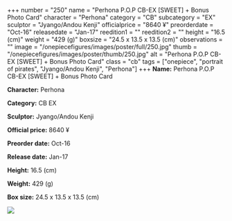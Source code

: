 +++
number = "250"
name = "Perhona P.O.P CB-EX [SWEET] &#43; Bonus Photo Card"
character = "Perhona"
category = "CB"
subcategory = "EX"
sculptor = "Jyango/Andou Kenji"
officialprice = "8640 ¥"
preorderdate = "Oct-16"
releasedate = "Jan-17"
reedition1 = ""
reedition2 = ""
height = "16.5 (cm)"
weight = "429 (g)"
boxsize = "24.5 x 13.5 x 13.5 (cm)"
observations = ""
image = "/onepiecefigures/images/poster/full/250.jpg"
thumb = "/onepiecefigures/images/poster/thumb/250.jpg"
alt = "Perhona P.O.P CB-EX [SWEET] &#43; Bonus Photo Card"
class = "cb"
tags = ["onepiece", "portrait of pirates", "Jyango/Andou Kenji", "Perhona"]
+++
**Name:** Perhona P.O.P CB-EX [SWEET] &#43; Bonus Photo Card

**Character:** Perhona

**Category:** CB  EX 

**Sculptor:** Jyango/Andou Kenji

**Official price:** 8640 ¥

**Preorder date:** Oct-16

**Release date:** Jan-17

**Height:** 16.5 (cm)

**Weight:** 429 (g)

**Box size:** 24.5 x 13.5 x 13.5 (cm)

<img src="/onepiecefigures/images/poster/thumb/250.jpg">